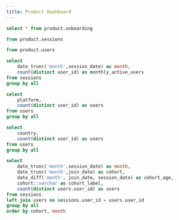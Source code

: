 ```yaml
---
title: Product Dashboard
---
```



```sql onboarding
select * from product.onboarding
```

```sql sessions
from product.sessions
```

```sql users
from product.users
```

```sql monthly_active_users
select 
    date_trunc('month',session_date) as month,
    count(distinct user_id) as monthly_active_users
from sessions
group by all
```

<AreaChart
  data={monthly_active_users}
  x=month
  y=monthly_active_users
  title='Monthly Active Users'
/>

```sql users_by_platform
select 
    platform,
    count(distinct user_id) as users
from users
group by all
```


```sql users_by_country
select 
    country,
    count(distinct user_id) as users
from users
group by all
```

```sql monthly_cohort_retention
select 
    date_trunc('month',session_date) as month,
    date_trunc('month',join_date) as cohort,
    date_diff('month', join_date, session_date) as cohort_age,
    cohort::varchar as cohort_label,
    count(distinct users.user_id) as users
from sessions
left join users on sessions.user_id = users.user_id
group by all
order by cohort, month
```


<LineChart
  data={monthly_cohort_retention} 
  x=cohort_age
  y=users
  series=cohort_label
/>


<AreaMap
  data={users_by_country}
  geoJsonUrl=https://d2ad6b4ur7yvpq.cloudfront.net/naturalearth-3.3.0/ne_50m_admin_0_countries.geojson
  geoId=iso_a2
  areaCol=country
  value=users
  startingZoom=4
/>


